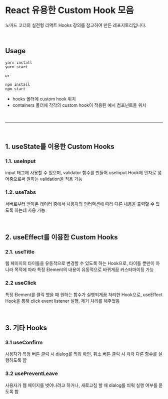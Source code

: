 # React 유용한 Custom Hook 모음

노마드 코더의 실전형 리액트 Hooks 강의를 참고하여 만든 레포지토리입니다.

<br>

## Usage

```
yarn install
yarn start

or

npm install
npm start
```

- hooks 폴더에 custom hook 위치 <br>
- containers 폴더에 각각의 custom hook이 적용된 예시 컴포넌트들 위치

<br>

---

<br>

## 1. useState를 이용한 Custom Hooks

### 1.1. useInput

input 태그에 사용할 수 있으며, validator 함수를 만들어 useInput Hook에 인자로 넣어줌으로써 원하는 validation을 적용 가능

### 1.2. useTabs

서버로부터 받아온 데이터 중에서 사용자의 인터랙션에 따라 다른 내용을 출력할 수 있도록 하는데 사용 가능

<br>

## 2. useEffect를 이용한 Custom Hooks

### 2.1. useTitle

웹 페이지의 타이틀을 유동적으로 변경할 수 있도록 하는 Hook으로, 타이틀 뿐만이 아니라 목적에 따라 특정 Element의 내용이 유동적으로 바뀌게끔 커스터마이징 가능

### 2.2 useClick

특정 Element를 클릭 했을 때 원하는 함수가 실행되게끔 처리한 Hook으로, useEffect Hook을 통해 click event listener 실행, 제거 처리를 해주었음

<br>

## 3. 기타 Hooks

### 3.1 useConfirm

사용자가 특정 버튼 클릭 시 dialog를 띄워 확인, 취소 버튼 클릭 시 각각 다른 함수를 실행하도록 함

### 3.2 usePreventLeave

사용자가 웹 페이지를 벗어나려고 하거나, 새로고침 할 때 dialog를 띄워 실행 여부를 묻도록 함
